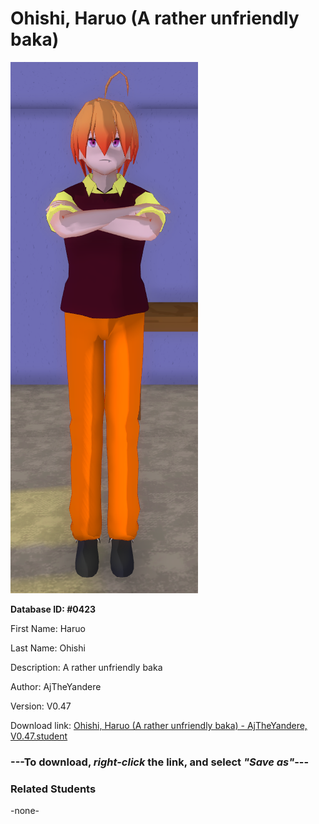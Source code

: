 # Ohishi, Haruo (A rather unfriendly baka)

<img src="Files/Images/Ohishi, Haruo (A rather unfriendly baka).png" title="Ohishi, Haruo (A rather unfriendly baka) - AjTheYandere, V0.47">

**Database ID: #0423**

First Name: Haruo

Last Name: Ohishi

Description: A rather unfriendly baka

Author: AjTheYandere

Version: V0.47

Download link: <a href="https://raw.githubusercontent.com/Arbiter1223/Daigaku-Gurashi-Custom-Students/master/Files/Studen%20Files/Ohishi%2C%20Haruo%20(A%20rather%20unfriendly%20baka)%20-%20AjTheYandere%2C%20V0.47.student">Ohishi, Haruo (A rather unfriendly baka) - AjTheYandere, V0.47.student</a>

### ---**To download, _right-click_ the link, and select _"Save as"_**---

### Related Students

-none-
